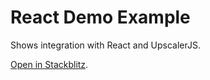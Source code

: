 # React Demo Example

Shows integration with React and UpscalerJS.

[Open in Stackblitz](https://stackblitz.com/github/thekevinscott/upscalerjs/tree/main/examples/react-demo).
